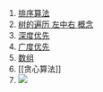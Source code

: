1. [排序算法](排序算法.md)
2. [树的遍历 左中右 概念](树的遍历%20左中右%20概念.md)
3. [深度优先](深度优先.md)
4. [广度优先](广度优先.md)
5. [数组](数组.md)
6. [[贪心算法]]
6. ![](Pasted%20image%2020220817154143.png)